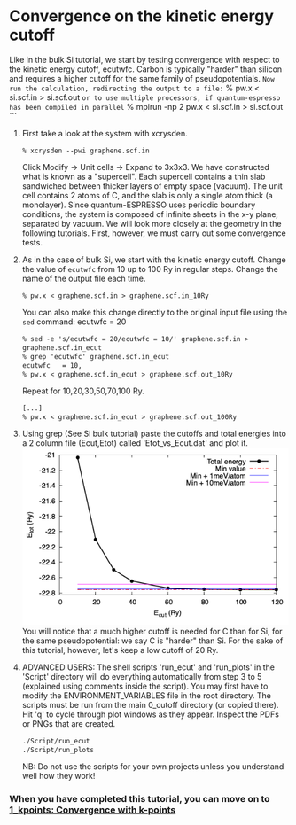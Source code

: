 # Convergence on the kinetic energy cutoff
Like in the bulk Si tutorial, we start by testing convergence with respect to the kinetic energy cutoff, ecutwfc.
Carbon is typically "harder" than silicon and requires a higher cutoff for the same family of pseudopotentials.
      ```
      Now run the calculation, redirecting the output to a file:
      ```
      % pw.x < si.scf.in > si.scf.out
      ```
      or to use multiple processors, if quantum-espresso has been compiled in parallel
      ```
      % mpirun -np 2 pw.x < si.scf.in > si.scf.out
      ```
  1. First take a look at the system with xcrysden.
      ```
      % xcrysden --pwi graphene.scf.in
      ```
      Click Modify -> Unit cells -> Expand to 3x3x3.
      We have constructed what is known as a "supercell". Each supercell contains a thin slab sandwiched between thicker layers of empty space (vacuum). The unit cell contains 2 atoms of C, and the slab is only a single atom thick (a monolayer). Since quantum-ESPRESSO uses periodic boundary conditions, the system is composed of infinite sheets in the x-y plane, separated by vacuum. We will look more closely at the geometry in the following tutorials. First, however, we must carry out some convergence tests.

  2. As in the case of bulk Si, we start with the kinetic energy cutoff. Change the value of `ecutwfc` from 10 up to 100 Ry in regular steps. Change the name of the output file each time.
      ```
      % pw.x < graphene.scf.in > graphene.scf.in_10Ry
      ```
      You can also make this change directly to the original input file using the `sed` command:
ecutwfc = 20
      ```
      % sed -e 's/ecutwfc = 20/ecutwfc = 10/' graphene.scf.in > graphene.scf.in_ecut
      % grep 'ecutwfc' graphene.scf.in_ecut 
      ecutwfc   = 10,
      % pw.x < graphene.scf.in_ecut > graphene.scf.out_10Ry
      ```
      Repeat for 10,20,30,50,70,100 Ry.
      ```
      [...]
      % pw.x < graphene.scf.in_ecut > graphene.scf.out_100Ry
      ```
  4. Using grep (See Si bulk tutorial) paste the cutoffs and total energies into a 2 column file (Ecut,Etot) called 'Etot_vs_Ecut.dat' and plot it. 
     ![Total energy vs kinetic energy cutoff](Ref/Etot_vs_Ecut.png?raw=true "Total energy vs kinetic energy cutoff")
     You will notice that a much higher cutoff is needed for C than for Si, for the same pseudopotential: we say C is "harder" than Si.     For the sake of this tutorial, however, let's keep a low cutoff of 20 Ry.
  6. ADVANCED USERS: The shell scripts 'run_ecut' and 'run_plots' in the 'Script' directory will do everything automatically from step 3 to 5 (explained using comments inside the script). You may first have to modify the ENVIRONMENT_VARIABLES file in the root directory. The scripts must be run from the main 0_cutoff directory (or copied there). Hit 'q' to cycle through plot windows as they appear. Inspect the PDFs or PNGs that are created.
      ```
      ./Script/run_ecut
      ./Script/run_plots
      ```
      NB: Do not use the scripts for your own projects unless you understand well how they work!
      
### When you have completed this tutorial, you can move on to [1_kpoints: Convergence with k-points](../1_kpoints)
